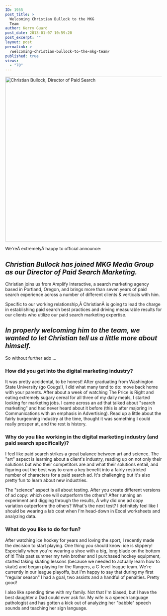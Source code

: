```yaml
---
ID: 1955
post_title: >
  Welcoming Christian Bullock to the MKG
  Team
author: Kerry Guard
post_date: 2013-01-07 10:59:20
post_excerpt: ""
layout: post
permalink: >
  /welcoming-christian-bullock-to-the-mkg-team/
published: true
views:
  - "70"
---
```

<img class="alignleft size-full wp-image-1956" alt="Christian Bullock, Director of Paid Search" src="http://mkgmediagroup.com/wp-content/uploads/2013/01/cb_woods_bw_hp.jpg" width="1440" height="530" />

We'reÂ extremelyÂ happy to official announce:
<h2><em>Christian Bullock has joined MKG Media Group as our Director of Paid Search Marketing.</em></h2>
Christian joins us from Amplify Interactive, a search marketing agency based in Portland, Oregon, and brings more than seven years of paid search experience across a number of different clients &amp; verticals with him.

Specific to our working relationship,Â ChristianÂ is going to lead the charge in establishing paid search best practices and driving measurable results for our clients who utilize our paid search marketing expertise.
<h2><em>In properly welcoming him to the team, we wanted to let Christian tell us a little more about himself.</em></h2>
So without further ado ...
<h3><strong>How did you get into the digital marketing industry?</strong></h3>
It was pretty accidental, to be honest! After graduating from Washington State University (go Cougs!), I did what many tend to do: move back home with your parents. After about a week of watching The Price is Right and eating extremely sugary cereal for all three of my daily meals, I started looking for marketing jobs. I came across an ad that talked about "search marketing" and had never heard about it before (this is after majoring in Communications with an emphasis in Advertising). Read up a little about the fairly burgeoning industry at the time, thought it was something I could really prosper at, and the rest is history.
<h3><strong>Why do you like working in the digital marketing industry (and paid search specifically)?</strong></h3>
I feel like paid search strikes a great balance between art and science. The "art" aspect is learning about a client's industry, reading up on not only their solutions but who their competitors are and what their solutions entail, and figuring out the best way to cram a key benefit into a fairly restricted number of characters for a paid search ad. It's challenging but it's also pretty fun to learn about new industries.

The "science" aspect is all about testing. After you create different versions of ad copy: which one will outperform the others? After running an experiment and digging through the results, Â why did one ad copy variation outperform the others? What's the next test? I definitely feel like I should be wearing a lab coat when I'm head-down in Excel worksheets and analyzing data.
<h3><strong>What do you like to do for fun?</strong></h3>
After watching ice hockey for years and loving the sport, I recently made the decision to start playing. One thing you should know: ice is slippery! Especially when you're wearing a shoe with a big, long blade on the bottom of it! This past summer my twin brother and I purchased hockey equipment, started taking skating lessons (because we needed to actually learn how to skate) and began playing for the Rangers, a C-level league team. We're currently in our league playoffs, but I'm happy to say that during my first "regular season" I had a goal, two assists and a handful of penalties. Pretty good!

I also like spending time with my family. Not that I'm biased, but I have the best daughter a Dad could ever ask for. My wife is a speech language pathologist and has gotten a kick out of analyzing her "babble" speech sounds and teaching her sign language.
